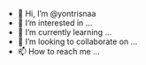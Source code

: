 - 👋 Hi, I’m @yontrisnaa
- 👀 I’m interested in ...
- 🌱 I’m currently learning ...
- 💞️ I’m looking to collaborate on ...
- 📫 How to reach me ...

<!---
yontrisnaa/yontrisnaa is a ✨ special ✨ repository because its `README.md` (this file) appears on your GitHub profile.
You can click the Preview link to take a look at your changes.
--->
